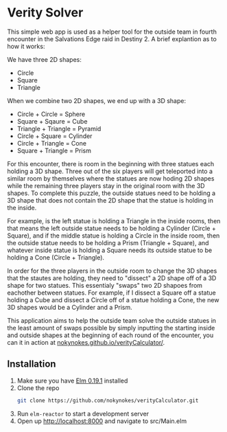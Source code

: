 # Verity Solver

This simple web app is used as a helper tool for the outside team in fourth encounter in the Salvations Edge raid in Destiny 2. A brief explantion as to how it works:

We have three 2D shapes:
* Circle
* Square
* Triangle

When we combine two 2D shapes, we end up with a 3D shape:
* Circle + Circle = Sphere
* Square + Sqaure = Cube
* Triangle + Triangle = Pyramid
* Circle + Square = Cylinder
* Circle + Triangle = Cone
* Square + Triangle = Prism

For this encounter, there is room in the beginning with three statues each holding a 3D shape. Three out of the six players will get teleported into a similar room by themselves where the statues are now hoding 2D shapes while the remaining three players stay in the original room with the 3D shapes. To complete this puzzle, the outside statues need to be holding a 3D shape that does not contain the 2D shape that the statue is holding in the inside.

For example, is the left statue is holding a Triangle in the inside rooms, then that means the left outside statue needs to be holding a Cylinder (Circle + Square), and if the middle statue is holding a Circle in the inside room, then the outside statue needs to be holding a Prism (Triangle + Square), and whatever inside statue is holding a Square needs its outside statue to be holding a Cone (Circle + Triangle).

In order for the three players in the outside room to change the 3D shapes that the stautes are holding, they need to "dissect" a 2D shape off of a 3D shape for two statues. This essentialy "swaps" two 2D shapoes from eachother between statues. For example, if I dissect a Square off a statue holding a Cube and dissect a Circle off of a statue holding a Cone, the new 3D shapes would be a Cylinder and a Prism. 

This application aims to help the outside team solve the outside statues in the least amount of swaps possible by simply inputting the starting inside and outside shapes at the beginning of each round of the encounter, you can it in action at [nokynokes.github.io/verityCalculator/](https://nokynokes.github.io/verityCalculator/).

## Installation
1. Make sure you have [Elm 0.19.1](https://guide.elm-lang.org/install/elm.html) installed 
2. Clone the repo
   ```sh
   git clone https://github.com/nokynokes/verityCalculator.git
   ```
3. Run ```elm-reactor``` to start a development server
4. Open up [http://localhost:8000](http://localhost:8000) and navigate to src/Main.elm
